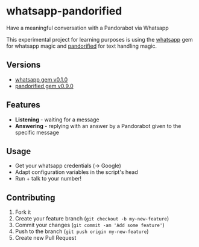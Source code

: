 # whatsapp-pandorified
Have a meaningful conversation with a Pandorabot via Whatsapp

This experimental project for learning purposes is using the [whatsapp](https://github.com/karolsarnacki/whatsapp) gem for whatsapp magic and [pandorified](https://github.com/xtagon/pandorified-gem) for text handling magic.

## Versions
- [whatsapp gem v0.1.0](https://github.com/karolsarnacki/whatsapp)
- [pandorified gem v0.9.0](https://github.com/xtagon/pandorified-gem)

## Features
- **Listening** - waiting for a message
- **Answering** - replying with an answer by a Pandorabot given to the specific message

## Usage
- Get your whatsapp credentials (-> Google)
- Adapt configuration variables in the script's head
- Run + talk to your number!

## Contributing

1. Fork it
2. Create your feature branch (`git checkout -b my-new-feature`)
3. Commit your changes (`git commit -am 'Add some feature'`)
4. Push to the branch (`git push origin my-new-feature`)
5. Create new Pull Request
